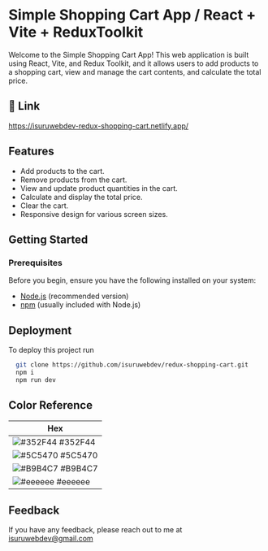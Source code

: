 # Simple Shopping Cart App  / React + Vite + ReduxToolkit

Welcome to the Simple Shopping Cart App! This web application is built using React, Vite, and Redux Toolkit, and it allows users to add products to a shopping cart, view and manage the cart contents, and calculate the total price.

## 🔗 Link
https://isuruwebdev-redux-shopping-cart.netlify.app/

## Features

- Add products to the cart.
- Remove products from the cart.
- View and update product quantities in the cart.
- Calculate and display the total price.
- Clear the cart.
- Responsive design for various screen sizes.

## Getting Started

### Prerequisites

Before you begin, ensure you have the following installed on your system:

- [Node.js](https://nodejs.org/) (recommended version)
- [npm](https://www.npmjs.com/) (usually included with Node.js)

## Deployment

To deploy this project run

```bash
  git clone https://github.com/isuruwebdev/redux-shopping-cart.git
  npm i
  npm run dev
```


## Color Reference

 Hex                                                                |
 ------------------------------------------------------------------ |
 ![#352F44](https://via.placeholder.com/10/352F44?text=+) #352F44 |
 ![#5C5470](https://via.placeholder.com/10/5C5470?text=+) #5C5470 |
 ![#B9B4C7](https://via.placeholder.com/10/B9B4C7?text=+) #B9B4C7 |
 ![#eeeeee](https://via.placeholder.com/10/eeeeee?text=+) #eeeeee |


## Feedback

If you have any feedback, please reach out to me at isuruwebdev@gmail.com

